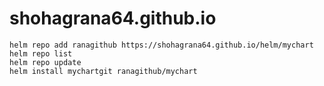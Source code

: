 # shohagrana64.github.io
```
helm repo add ranagithub https://shohagrana64.github.io/helm/mychart
helm repo list
helm repo update
helm install mychartgit ranagithub/mychart

```
